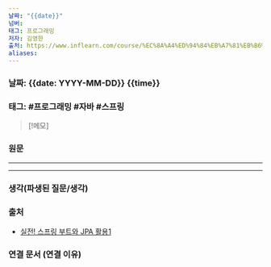 ```yaml
---
날짜: "{{date}}"
넘버: 
태그: 프로그래밍
저자: 김영한
출처: https://www.inflearn.com/course/%EC%8A%A4%ED%94%84%EB%A7%81%EB%B6%80%ED%8A%B8-JPA-%ED%99%9C%EC%9A%A9-1/dashboard
aliases:
---
```

### 날짜: {{date: YYYY-MM-DD}} {{time}}

### 태그: #프로그래밍 #자바 #스프링

>[!메모]
>

### 원문
---

---
### 생각(파생된 질문/생각)

### 출처
- [실전! 스프링 부트와 JPA 활용1](https://www.inflearn.com/course/%EC%8A%A4%ED%94%84%EB%A7%81%EB%B6%80%ED%8A%B8-JPA-%ED%99%9C%EC%9A%A9-1/dashboard)

### 연결 문서 (연결 이유)
